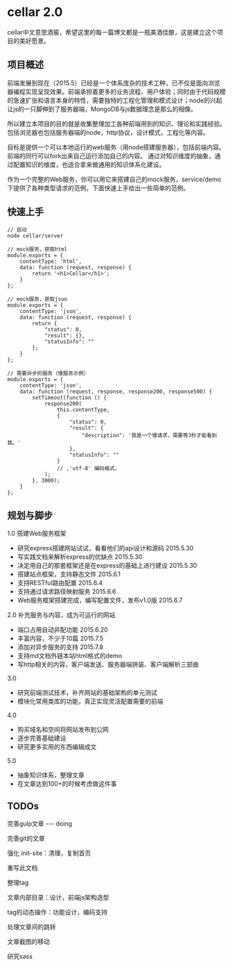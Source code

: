 # cellar 2.0

cellar中文意思酒窖，希望这里的每一篇博文都是一瓶美酒佳酿，这是建立这个项目的美好愿景。

## 项目概述

前端发展到现在（2015.5）已经是一个体系庞杂的技术工种，已不仅是面向浏览器编程实现呈现效果。前端承担着更多的业务流程、用户体验；同时由于代码规模的急速扩张和语言本身的特性，需要独特的工程化管理和模式设计；node的兴起让js的一只脚伸到了服务器端，MongoDB与js数据理念是那么的相像。

所以建立本项目的目的就是收集整理加工各种前端用到的知识、理论和实践经验。包括浏览器也包括服务器端的node，http协议，设计模式，工程化等内容。

目标是提供一个可以本地运行的web服务（用node搭建服务器），包括前端内容。前端的同行可以fork出来自己运行添加自己的内容。
通过对知识维度的抽象，通过配置知识的维度，也适合拿来做通用的知识体系化建设。

作为一个完整的Web服务，你可以用它来搭建自己的mock服务，service/demo 下提供了各种类型请求的范例，下面快速上手给出一些简单的范例。

## 快速上手

    // 启动
    node cellar/server
    
    // mock服务，获取html
    module.exports = {
        contentType: 'html',
        data: function (request, response) {
            return '<h1>Cellar</h1>';
        }
    };
    
    // mock服务，获取json
    module.exports = {
        contentType: 'json',
        data: function (request, response) {
            return {
                "status": 0,
                "result": {},
                "statusInfo": ""
            };
        }
    };
    
    // 需要异步的服务（慢服务示例）
    module.exports = {
        contentType: 'json',
        data: function (request, response, response200, response500) {
            setTimeout(function () {
                response200(
                    this.contentType,
                    {
                        "status": 0,
                        "result": {
                            "description": '我是一个慢请求，需要等3秒才能看到我。'
                        },
                        "statusInfo": ""
                    }
                    // ,'utf-8' 编码格式，
                );
            }, 3000);
        }
    };
    
## 规划与脚步

1.0 搭建Web服务框架

- 研究express搭建网站试试，看看他们的api设计和源码    2015.5.30
- 写实践文档来解析express的优缺点   2015.5.30
- 决定用自己的那套框架还是在express的基础上进行建设   2015.5.30
- 搭建站点框架，支持静态文件   2015.6.1
- 支持RESTful路由配置   2015.6.4
- 支持通过请求路径映射服务   2015.6.6
- Web服务框架搭建完成，编写配置文件，发布v1.0版  2015.6.7

2.0 补充服务与内容，成为可运行的网站

- 端口占用自动非配功能   2015.6.20
- 丰富内容，不少于10篇 2015.7.5
- 添加对异步服务的支持  2015.7.8
- 支持md文档外链本站html格式的demo
- 写http相关的内容，客户端发送、服务器端拼装、客户端解析三部曲

3.0

- 研究前端测试技术，补齐网站的基础架构的单元测试
- 模块化常用类库的功能，真正实现灵活配置需要的前端

4.0

- 购买域名和空间将网站发布到公网
- 逐步完善基础建设
- 研究更多实用的东西编辑成文

5.0
- 抽象知识体系，整理文章
- 在文章达到100+的时候考虑做这件事

## TODOs

完善gulp文章  --- doing

完善git的文章

强化 init-site：清理，复制首页

重写此文档

整理tag

文章内部目录：设计，前端js架构选型

tag的动态操作：功能设计，编码支持

处理文章间的跳转

文章截图的移动

研究sass
